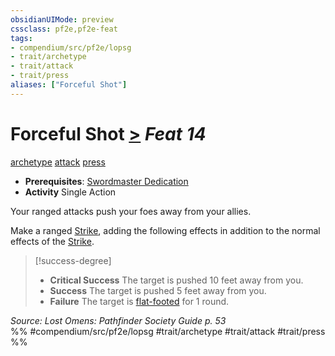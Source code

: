 ```yaml
---
obsidianUIMode: preview
cssclass: pf2e,pf2e-feat
tags:
- compendium/src/pf2e/lopsg
- trait/archetype
- trait/attack
- trait/press
aliases: ["Forceful Shot"]
---
```

# Forceful Shot  [>](../../Rules/core-rulebook/chapter-9-playing-the-game.md#Actions "Single Action") *Feat 14*  
[archetype](../../Rules/traits/archetype.md)  [attack](../../Rules/traits/attack.md)  [press](../../Rules/traits/press.md)  

- **Prerequisites**: [Swordmaster Dedication](swordmaster-dedication-locg.md)
- **Activity** Single Action

Your ranged attacks push your foes away from your allies.

Make a ranged [Strike](../../Rules/actions/strike.md), adding the following effects in addition to the normal effects of the [Strike](../../Rules/actions/strike.md).

> [!success-degree] 
> - **Critical Success** The target is pushed 10 feet away from you.
> - **Success** The target is pushed 5 feet away from you.
> - **Failure** The target is [flat-footed](../../Rules/conditions.md#Flat-footed) for 1 round.

*Source: Lost Omens: Pathfinder Society Guide p. 53*  
%% #compendium/src/pf2e/lopsg #trait/archetype #trait/attack #trait/press %%